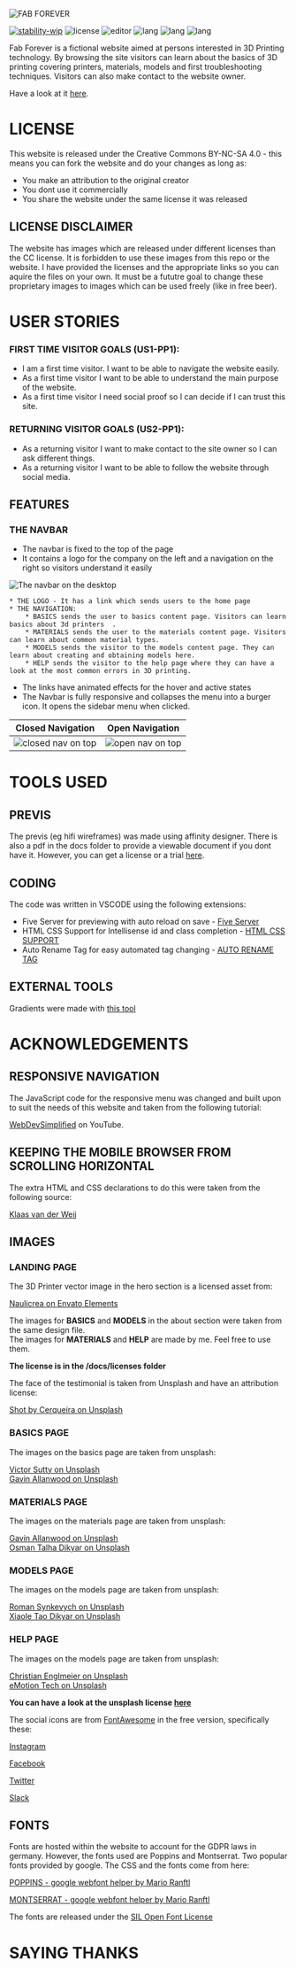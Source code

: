 ![FAB FOREVER](https://github.com/RebellionWebdesign/fab-forever/blob/main/assets/img/fab-forever-logo.svg)  

[![stability-wip](https://img.shields.io/badge/STABILITY-WIP-red.svg)](https://github.com/mkenney/software-guides/blob/master/STABILITY-BADGES.md#work-in-progress) ![license](https://img.shields.io/badge/CC-BY--NC--SA--4.0-green.svg) ![editor](https://img.shields.io/badge/VSCODE-blue.svg) ![lang](https://img.shields.io/badge/CSS3-blue.svg) ![lang](https://img.shields.io/badge/HTML5-orange.svg) ![lang](https://img.shields.io/badge/JS-yellow.svg)

Fab Forever is a fictional website aimed at persons interested in 3D Printing technology. By browsing the site visitors can learn about the basics of 3D printing covering printers, materials, models and first troubleshooting techniques. Visitors can also make contact to the website owner.

Have a look at it [here](https://rebellionwebdesign.com.github.io/fab-forever).

# LICENSE
This website is released under the Creative Commons BY-NC-SA 4.0 - this means you can fork the website and do your changes as long as:

- You make an attribution to the original creator
- You dont use it commercially
- You share the website under the same license it was released

## LICENSE DISCLAIMER
The website has images which are released under different licenses than the CC license. It is forbidden to use these images from this repo or the website. I have provided the licenses and the appropriate links so you can aquire the files on your own. It must be a fututre goal to change these proprietary images to images which can be used freely (like in free beer).

# USER STORIES  

### FIRST TIME VISITOR GOALS (US1-PP1):
- I am a first time visitor. I want to be able to navigate the website easily.
- As a first time visitor I want to be able to understand the main purpose of the website.
- As a first time visitor I need social proof so I can decide if I can trust this site.

### RETURNING VISITOR GOALS (US2-PP1):
- As a returning visitor I want to make contact to the site owner so I can ask different things.
- As a returning visitor I want to be able to follow the website through social media.

## FEATURES

### THE NAVBAR
- The navbar is fixed to the top of the page  
- It contains a logo for the company on the left and a navigation on the right so visitors understand it easily

![The navbar on the desktop](https://github.com/RebellionWebdesign/fab-forever/blob/main/assets/img/readme-navbar-desktop.png)

    * THE LOGO - It has a link which sends users to the home page  
    * THE NAVIGATION: 
        * BASICS sends the user to basics content page. Visitors can learn basics about 3d printers  .
        * MATERIALS sends the user to the materials content page. Visitors can learn about common material types.  
        * MODELS sends the visitor to the models content page. They can learn about creating and obtaining models here.  
        * HELP sends the visitor to the help page where they can have a look at the most common errors in 3D printing.

- The links have animated effects for the hover and active states
- The Navbar is fully responsive and collapses the menu into a burger icon. It opens the sidebar menu when clicked.

Closed Navigation             |  Open Navigation
:-------------------------:|:-------------------------:
![closed nav on top](https://github.com/RebellionWebdesign/fab-forever/blob/main/assets/img/readme-navbar-closed.png)  |  ![open nav on top](https://github.com/RebellionWebdesign/fab-forever/blob/main/assets/img/readme-navbar-opened.png)

# TOOLS USED

## PREVIS
The previs (eg hifi wireframes) was made using affinity designer. There is also a pdf in the docs folder to provide a viewable document if you dont have it. However, you can get a license or a trial [here](https://affinity.serif.com/en/designer/).

## CODING
The code was written in VSCODE using the following extensions:
- Five Server for previewing with auto reload on save - [Five Server](https://marketplace.visualstudio.com/items?itemName=yandeu.five-server)
- HTML CSS Support for Intellisense id and class completion - [HTML CSS SUPPORT](https://marketplace.visualstudio.com/items?itemName=ecmel.vscode-html-css)
- Auto Rename Tag for easy automated tag changing - [AUTO RENAME TAG](https://marketplace.visualstudio.com/items?itemName=formulahendry.auto-rename-tag)

## EXTERNAL TOOLS  
Gradients were made with [this tool](https://cssgradient.io/) 

# ACKNOWLEDGEMENTS

## RESPONSIVE NAVIGATION  
The JavaScript code for the responsive menu was changed and built upon to suit the needs of this website and taken from the following tutorial:

[WebDevSimplified](https://www.youtube.com/watch?v=At4B7A4GOPg) on YouTube.

## KEEPING THE MOBILE BROWSER FROM SCROLLING HORIZONTAL
The extra HTML and CSS declarations to do this were taken from the following source:

[Klaas van der Weij](https://stackoverflow.com/a/16981485)

## IMAGES

### LANDING PAGE

The 3D Printer vector image in the hero section is a licensed asset from:

[Naulicrea on Envato Elements](https://elements.envato.com/de/isometric-3d-printer-vector-illustration-C74XDF5)

The images for **BASICS** and **MODELS** in the about section were taken from the same design file.  
The images for **MATERIALS** and **HELP** are made by me. Feel free to use them.

**The license is in the /docs/licenses folder**

The face of the testimonial is taken from Unsplash and have an attribution license:

[Shot by Cerqueira on Unsplash](https://unsplash.com/de/fotos/CWy7qOyv9ME)  

### BASICS PAGE

The images on the basics page are taken from unsplash:

[Victor Sutty on Unsplash](https://unsplash.com/photos/dO7gOTpNSlg)  
[Gavin Allanwood on Unsplash](https://unsplash.com/photos/Q1NS-nISNIw)

### MATERIALS PAGE

The images on the materials page are taken from unsplash:

[Gavin Allanwood on Unsplash](https://unsplash.com/de/fotos/PRXYQXL-zPs)  
[Osman Talha Dikyar on Unsplash](https://unsplash.com/de/fotos/1MZ9JjAXg1E)

### MODELS PAGE

The images on the models page are taken from unsplash:

[Roman Synkevych on Unsplash](https://unsplash.com/de/fotos/wX2L8L-fGeA)  
[Xiaole Tao Dikyar on Unsplash](https://unsplash.com/de/fotos/Fo-HQUlRGkU)

### HELP PAGE

The images on the models page are taken from unsplash:

[Christian Englmeier on Unsplash](https://unsplash.com/de/fotos/lUv3mGISafg)  
[eMotion Tech on Unsplash](https://unsplash.com/de/fotos/D971boKoaC8)

**You can have a look at the unsplash license [here](https://unsplash.com/de/lizenz)**

The social icons are from [FontAwesome](https://fontawesome.com/) in the free version, specifically these:

[Instagram](https://fontawesome.com/icons/instagram?f=brands&s=solid)

[Facebook](https://fontawesome.com/icons/square-facebook?f=brands&s=solid)

[Twitter](https://fontawesome.com/icons/square-twitter?f=brands&s=solid)

[Slack](https://fontawesome.com/icons/slack?f=brands&s=solid)

## FONTS  
Fonts are hosted within the website to account for the GDPR laws in germany. However,
the fonts used are Poppins and Montserrat. Two popular fonts provided by google. The CSS and the
fonts come from here:

[POPPINS - google webfont helper by Mario Ranftl](https://gwfh.mranftl.com/fonts/poppins?subsets=latin)

[MONTSERRAT - google webfont helper by Mario Ranftl](https://gwfh.mranftl.com/fonts/montserrat?subsets=latin)

The fonts are released under the [SIL Open Font License](https://scripts.sil.org/cms/scripts/page.php?site_id=nrsi&id=OFL)

# SAYING THANKS
